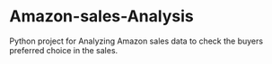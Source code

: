 # Amazon-sales-Analysis
Python project for Analyzing Amazon sales data to check the buyers preferred choice in the sales.

